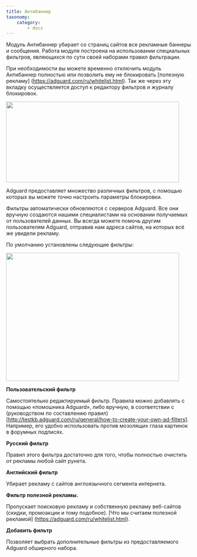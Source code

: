 ```yaml
---
title: Антибаннер
taxonomy:
    category:
        - docs
---
```


Модуль Антибаннер убирает со страниц сайтов все рекламные баннеры и сообщения. Работа модуля построена на использовании специальных фильтров, являющихся по сути своей наборами правил фильтрации.

При необходимости вы можете временно отключить модуль Антибаннер полностью или позволить ему не блокировать [полезную рекламу] (https://adguard.com/ru/whitelist.html). Так же через эту вкладку осуществляется доступ к редактору фильтров и журналу блокировок.

<img src="https://cloud.githubusercontent.com/assets/20211341/19956529/d8c4bb58-a174-11e6-9ba2-a2ff56b047c3.png" width=470 height=220>

Adguard предоставляет множество различных фильтров, с помощью которых вы можете точно настроить параметры блокировки.

Фильтры автоматически обновляются с серверов Adguard. Все они вручную создаются нашими специалистами на основании получаемых от пользователей данных. Вы всегда можете помочь другим пользователям Adguard, отправив нам адреса сайтов, на которых всё же увидели рекламу.

По умолчанию установлены следующие фильтры:

<img src="https://cloud.githubusercontent.com/assets/20211341/19956659/48fcb47e-a176-11e6-90a6-7199d4125d1c.png" width=470 height=349>

**Пользовательский фильтр**

Самостоятельно редактируемый фильтр. Правила можно добавлять с помощью «помошника Adguard», либо вручную, в соответствии с (руководством по составлению правил)[http://testkb.adguard.com/ru/general/how-to-create-your-own-ad-filters]. Например, его удобно использовать против мозолящих глаза картинок в форумных подписях.

**Русский фильтр**

Правил этого фильтра достаточно для того, чтобы полностью очистить от рекламы любой сайт рунета.

**Английский фильтр**

Убирает рекламу с сайтов англоязычного сегмента интернета.

**Фильтр полезной рекламы.**

Пропускает поисковую рекламу и собственную рекламу веб-сайтов (скидки, промоакции и тому подобное). [Что мы считаем полезной рекламой] (https://adguard.com/ru/whitelist.html).

**Добавить фильтр**

Позволяет выбрать дополнительные фильтры из предоставляемого Adguard обширного набора. 

